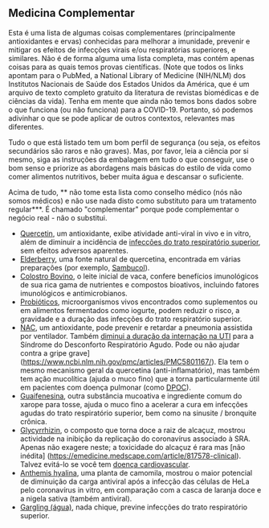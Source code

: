 ## Medicina Complementar

Esta é uma lista de algumas coisas complementares (principalmente antioxidantes e ervas) conhecidas para melhorar a imunidade, prevenir e mitigar os efeitos de infecções virais e/ou respiratórias superiores, e similares. Não é de forma alguma uma lista completa, mas contém apenas coisas para as quais temos provas científicas. (Note que todos os links apontam para o PubMed, a National Library of Medicine (NIH/NLM) dos Institutos Nacionais de Saúde dos Estados Unidos da América, que é um arquivo de texto completo gratuito da literatura de revistas biomédicas e de ciências da vida). Tenha em mente que ainda não temos bons dados sobre o que funciona (ou não funciona) para a COVID-19. Portanto, só podemos adivinhar o que se pode aplicar de outros contextos, relevantes mas diferentes. 

Tudo o que está listado tem um bom perfil de segurança (ou seja, os efeitos secundários são raros e não graves). Mas, por favor, leia a ciência por si mesmo, siga as instruções da embalagem em tudo o que conseguir, use o bom senso e priorize as abordagens mais básicas do estilo de vida como comer alimentos nutritivos, beber muita água e descansar o suficiente.

Acima de tudo, ** não tome esta lista como conselho médico (nós não somos médicos) e não use nada disto como substituto para um tratamento regular***. É chamado "complementar" porque pode complementar o negócio real - não o substitui. 

* [Quercetin](https://www.ncbi.nlm.nih.gov/pmc/articles/PMC3360794/), um antioxidante, exibe atividade anti-viral in vivo e in vitro, além de diminuir a incidência de [infecções do trato respiratório superior](https://www.ncbi.nlm.nih.gov/pmc/articles/PMC4863266/), sem efeitos adversos aparentes. 
* [Elderberry](https://www.ncbi.nlm.nih.gov/pmc/articles/PMC6124954/), uma fonte natural de quercetina, encontrada em várias preparações (por exemplo, [Sambucol](https://www.amazon.de/dp/B005039D78/ref=sr_1_8?keywords=sambucol&qid=1584023224&sr=8-8)).
* [Colostro Bovino](https://www.ncbi.nlm.nih.gov/pmc/articles/PMC6124954/), o leite inicial de vaca, confere benefícios imunológicos de sua rica gama de nutrientes e compostos bioativos, incluindo fatores imunológicos e antimicrobianos.
* [Probióticos](https://www.ncbi.nlm.nih.gov/pmc/articles/PMC6124954/), microorganismos vivos encontrados como suplementos ou em alimentos fermentados como iogurte, podem reduzir o risco, a gravidade e a duração das infecções do trato respiratório superior. 
* [NAC](https://www.ncbi.nlm.nih.gov/pmc/articles/PMC5937299/), um antioxidante, pode prevenir e retardar a pneumonia assistida por ventilador. Também [diminui a duração da internação na UTI](https://www.ncbi.nlm.nih.gov/pmc/articles/PMC5590037/) para a Síndrome do Desconforto Respiratório Agudo. Pode ou não ajudar contra a gripe grave](https://www.ncbi.nlm.nih.gov/pmc/articles/PMC5801167/). Ela tem o mesmo mecanismo geral da quercetina (anti-inflamatório), mas também tem ação mucolítica (ajuda o muco fino) que a torna particularmente útil em pacientes com doença pulmonar (como [DPOC](https://www.ncbi.nlm.nih.gov/pmc/articles/PMC4245155/)). 
* [Guaifenesina](https://www.ncbi.nlm.nih.gov/pmc/articles/PMC5724298/), outra substância mucoativa e ingrediente comum do xarope para tosse, ajuda o muco fino a acelerar a cura em infecções agudas do trato respiratório superior, bem como na sinusite / bronquite crônica. 
* [Glycyrrhizin](https://www.ncbi.nlm.nih.gov/pubmed/12814717), o composto que torna doce a raiz de alcaçuz, mostrou actividade na inibição da replicação do coronavírus associado à SRA. Apenas não exagere neste; a toxicidade do alcaçuz é rara mas [não inédita] (https://emedicine.medscape.com/article/817578-clinical). Talvez evitá-lo se você tem [doença cardiovascular](https://www.ncbi.nlm.nih.gov/pmc/articles/PMC6836258/). 
* [Anthemis hyalina](https://www.ncbi.nlm.nih.gov/pmc/articles/PMC3933739/), uma planta de camomila, mostrou o maior potencial de diminuição da carga antiviral após a infecção das células de HeLa pelo coronavírus in vitro, em comparação com a casca de laranja doce e a nigela sativa (também antiviral). 
* [Gargling (água)](https://www.ncbi.nlm.nih.gov/pubmed/16242593), nada chique, previne infecções do trato respiratório superior. 
